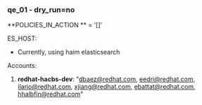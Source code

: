 ### qe_01 - dry_run=no

**POLICIES_IN_ACTION
** = '[]'

ES_HOST:

- Currently, using haim elasticsearch

Accounts:

1. **redhat-hacbs-dev**: "dbaez@redhat.com, eedri@redhat.com, ilario@redhat.com, xjiang@redhat.com, ebattat@redhat.com,
   hhalbfin@redhat.com"
